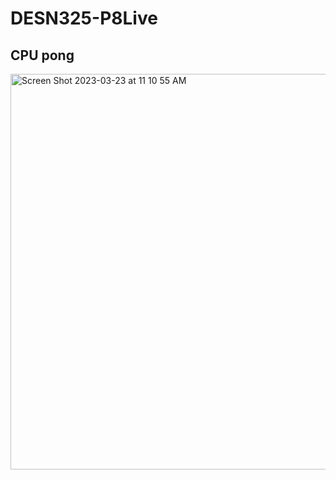 # DESN325-P8Live

## CPU pong

<img width="633" alt="Screen Shot 2023-03-23 at 11 10 55 AM" src="https://user-images.githubusercontent.com/16172857/227306619-88db8f91-4c87-4701-92d6-97ccd0b829f4.png">
